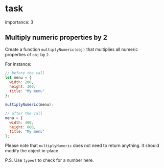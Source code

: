 # task

importance: 3

## Multiply numeric properties by 2

Create a function `multiplyNumeric(obj)` that multiplies all numeric properties of `obj` by `2`.

For instance:

```javascript
// before the call
let menu = {
  width: 200,
  height: 300,
  title: "My menu"
};

multiplyNumeric(menu);

// after the call
menu = {
  width: 400,
  height: 600,
  title: "My menu"
};
```

Please note that `multiplyNumeric` does not need to return anything. It should modify the object in-place.

P.S. Use `typeof` to check for a number here.

